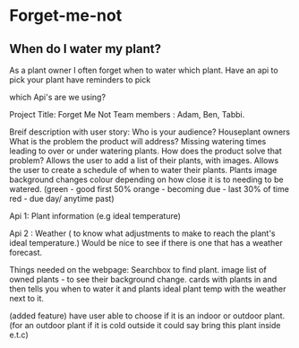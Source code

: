 # Forget-me-not
## When do I water my plant?




As a plant owner I often forget when to water which plant.
Have an api to pick your plant
have reminders to pick


which Api's are we using?



Project Title:  Forget Me Not
Team members :   Adam, Ben, Tabbi.


Breif description with user story:
    Who is your audience?   Houseplant owners
    What is the problem the product will address?   Missing watering times leading to over or under watering plants.
    How does the product solve that problem?   Allows the user to add a list of their plants, with images.  Allows the user to create a schedule of when to water their plants.  Plants image background changes colour depending on how close it is to needing to be watered. (green - good first 50%      orange - becoming due - last 30% of time    red - due day/ anytime past)


Api 1:   Plant information  (e.g ideal temperature)


Api 2 :   Weather ( to know what adjustments to make to reach the plant's ideal temperature.)     Would be nice to see if there is one that has a weather forecast. 


Things needed on the webpage: 
    Searchbox to find plant.
    image list of owned plants - to see their background change.
    cards with plants in and then tells you when to water it and plants ideal plant temp with the weather next to it.

(added feature) have user able to choose if it is an indoor or outdoor plant. (for an outdoor plant if it is cold outside it could say bring this plant inside e.t.c)

